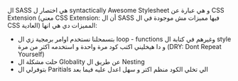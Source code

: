 ال SASS هي اختصار ل syntactically Awesome Stylesheet و هي عبارة عن CSS Extension (معني CSS Extension: أن ال SASS فيها مميزات مش موجودة في ال CSS العادية) المميزات دي هي انها:
- بتسمحلنا نستخدم اوامر برمجية زي ال loop - functions وغيرهم في كتابة ال style و دا هيخليني اكتب كود مرة واحدة و استخدمه اكثر من مرة (DRY: Dont Repeat Yourself) 
- حلت مشكلة ال Globality عن طريق ال Nesting
- بتوفرلي ال Paritials الي تخلي الكود منظم اكتر و سهل اعدل عليه فيما بعد

